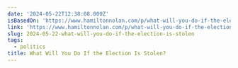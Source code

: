 ```yaml
---
date: '2024-05-22T12:38:08.000Z'
isBasedOn: 'https://www.hamiltonnolan.com/p/what-will-you-do-if-the-election'
link: 'https://www.hamiltonnolan.com/p/what-will-you-do-if-the-election'
slug: 2024-05-22-what-will-you-do-if-the-election-is-stolen
tags:
  - politics
title: What Will You Do If the Election Is Stolen?
---
```

 
